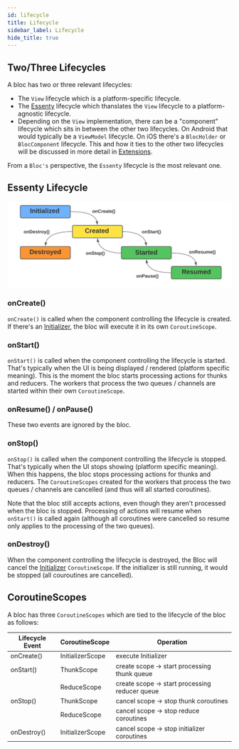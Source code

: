 ```yaml
---
id: lifecycle
title: Lifecycle
sidebar_label: Lifecycle
hide_title: true
---
```


## Two/Three Lifecycles

A bloc has two or three relevant lifecycles:
- The `View` lifecycle which is a platform-specific lifecycle.
- The [Essenty](https://github.com/arkivanov/Essenty) lifecycle which thanslates the `View` lifecycle to a platform-agnostic lifecycle.
- Depending on the `View` implementation, there can be a "component" lifecycle which sits in between the other two lifecycles. On Android that would typically be a `ViewModel` lifecycle. On iOS there's a `BlocHolder` or `BlocComponent` lifecycle. This and how it ties to the other two lifecycles will be discussed in more detail in  [Extensions](../../extensions/overview).

From a `Bloc's` perspective, the `Essenty` lifecycle is the most relevant one.

## Essenty Lifecycle

![Bloc Architecture - Details](../../../static/img/Bloc%20Architecture%20-%20External%20Lifecycle.svg)

### onCreate()

`onCreate()` is called when the component controlling the lifecycle is created. If there's an [Initializer](initializer), the bloc will execute it in its own `CoroutineScope`.

### onStart()

`onStart()` is called when the component controlling the lifecycle is started. That's typically when the UI is being displayed / rendered (platform specific meaning). This is the moment the bloc starts processing actions for thunks and reducers. The workers that process the two queues / channels are started within their own `CoroutineScope`.

### onResume() / onPause()

These two events are ignored by the bloc.

### onStop()

`onStop()` is called when the component controlling the lifecycle is stopped. That's typically when the UI stops showing (platform specific meaning). When this happens, the bloc stops processing actions for thunks and reducers. The `CoroutineScopes` created for the workers that process the two queues / channels are cancelled (and thus will all started coroutines).

Note that the bloc still accepts actions, even though they aren't processed when the bloc is stopped. Processing of actions will resume when `onStart()` is called again (although all coroutines were cancelled so resume only applies to the processing of the two queues).

### onDestroy()

When the component controlling the lifecycle is destroyed, the Bloc will cancel the 
[Initializer](initializer) `CoroutineScope`. If the initializer is still running, it would be stopped (all couroutines are cancelled).


## CoroutineScopes

A bloc has three `CoroutineScopes` which are tied to the lifecycle of the bloc as follows:


| Lifecycle Event | CoroutineScope    | Operation                                      |
| --------------- | ----------------- | ---------------------------------------------- |
| onCreate()      | InitializerScope  | execute Initializer                            |
| onStart()       | ThunkScope        | create scope -> start processing thunk queue   |
|                 | ReduceScope       | create scope -> start processing reducer queue |
| onStop()        | ThunkScope        | cancel scope -> stop thunk coroutines          |
|                 | ReduceScope       | cancel scope -> stop reduce coroutines         |
| onDestroy()     | InitializerScope  | cancel scope -> stop initializer coroutines    |
